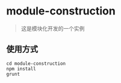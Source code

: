 # module-construction

>这是模块化开发的一个实例

## 使用方式
    
    cd module-construction
    npm install
    grunt

